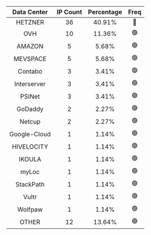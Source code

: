 | Data Center | IP Count | Percentage | Freq |
|:------------:|:--------:|:-----------:|:-----:|
| HETZNER | 36 | 40.91% | 🔴 |
| OVH | 10 | 11.36% | 🟢 |
| AMAZON | 5 | 5.68% | 🟢 |
| MEVSPACE | 5 | 5.68% | 🟢 |
| Contabo | 3 | 3.41% | 🟢 |
| Interserver | 3 | 3.41% | 🟢 |
| PSINet | 3 | 3.41% | 🟢 |
| GoDaddy | 2 | 2.27% | 🟢 |
| Netcup | 2 | 2.27% | 🟢 |
| Google-Cloud | 1 | 1.14% | 🟢 |
| HIVELOCITY | 1 | 1.14% | 🟢 |
| IKOULA | 1 | 1.14% | 🟢 |
| myLoc | 1 | 1.14% | 🟢 |
| StackPath | 1 | 1.14% | 🟢 |
| Vultr | 1 | 1.14% | 🟢 |
| Wolfpaw | 1 | 1.14% | 🟢 |
| OTHER | 12 | 13.64% | 🟢 |